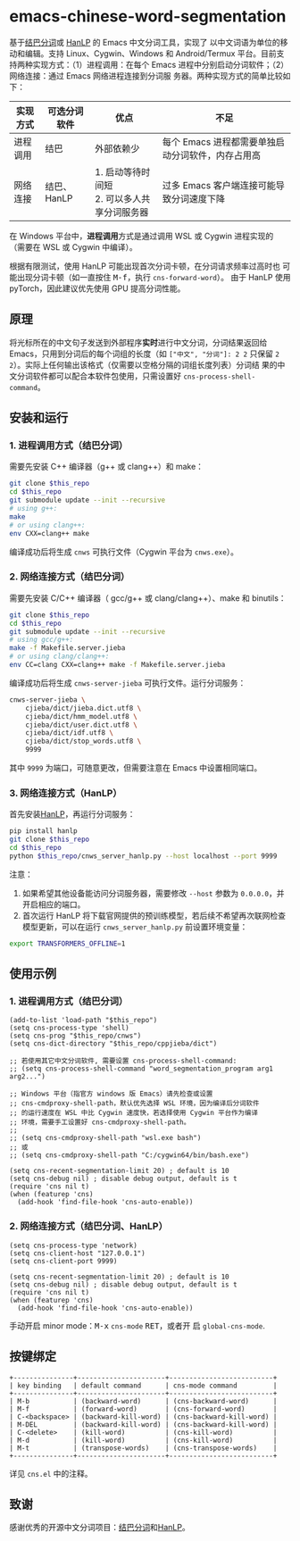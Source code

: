 
# emacs-chinese-word-segmentation

基于[结巴分词](https://github.com/yanyiwu/cppjieba)或
[HanLP](https://github.com/hankcs/HanLP) 的 Emacs 中文分词工具，实现了
以中文词语为单位的移动和编辑。支持 Linux、Cygwin、Windows 和
Android/Termux 平台。目前支持两种实现方式：（1）进程调用：在每个 Emacs
进程中分别启动分词软件；（2）网络连接：通过 Emacs 网络进程连接到分词服
务器。两种实现方式的简单比较如下：

| 实现方式 | 可选分词软件 | 优点                                           | 不足                                              |
|----------|--------------|------------------------------------------------|---------------------------------------------------|
| 进程调用 | 结巴         | 外部依赖少                                     | 每个 Emacs 进程都需要单独启动分词软件，内存占用高 |
| 网络连接 | 结巴、HanLP  | 1. 启动等待时间短<br>2. 可以多人共享分词服务器 | 过多 Emacs 客户端连接可能导致分词速度下降         |


在 Windows 平台中，**进程调用**方式是通过调用 WSL 或 Cygwin 进程实现的
（需要在 WSL 或 Cygwin 中编译）。

根据有限测试，使用 HanLP 可能出现首次分词卡顿，在分词请求频率过高时也
可能出现分词卡顿（如一直按住 <kbd>M-f</kbd>，执行 `cns-forward-word`）。
由于 HanLP 使用 pyTorch，因此建议优先使用 GPU 提高分词性能。

## 原理

将光标所在的中文句子发送到外部程序**实时**进行中文分词，分词结果返回给
Emacs，只用到分词后的每个词组的长度（如 `["中文", "分词"]: 2 2` 只保留
`2 2`）。实际上任何输出该格式（仅需要以空格分隔的词组长度列表）分词结
果的中文分词软件都可以配合本软件包使用，只需设置好
`cns-process-shell-command`。

## 安装和运行

### 1. 进程调用方式（结巴分词）

需要先安装 C++ 编译器（g++ 或 clang++）和 make：

```sh
git clone $this_repo
cd $this_repo
git submodule update --init --recursive
# using g++:
make
# or using clang++:
env CXX=clang++ make
```

编译成功后将生成 `cnws` 可执行文件（Cygwin 平台为 `cnws.exe`）。

### 2. 网络连接方式（结巴分词）

需要先安装 C/C++ 编译器（ gcc/g++ 或 clang/clang++）、make 和 binutils：

```sh
git clone $this_repo
cd $this_repo
git submodule update --init --recursive
# using gcc/g++:
make -f Makefile.server.jieba
# or using clang/clang++:
env CC=clang CXX=clang++ make -f Makefile.server.jieba
```

编译成功后将生成 `cnws-server-jieba` 可执行文件。运行分词服务：

```sh
cnws-server-jieba \
    cjieba/dict/jieba.dict.utf8 \
    cjieba/dict/hmm_model.utf8 \
    cjieba/dict/user.dict.utf8 \
    cjieba/dict/idf.utf8 \
    cjieba/dict/stop_words.utf8 \
    9999
```

其中 `9999` 为端口，可随意更改，但需要注意在 Emacs 中设置相同端口。

### 3. 网络连接方式（HanLP）

首先安装[HanLP](https://github.com/hankcs/HanLP)，再运行分词服务：

```sh
pip install hanlp
git clone $this_repo
cd $this_repo
python $this_repo/cnws_server_hanlp.py --host localhost --port 9999
```

注意：

1. 如果希望其他设备能访问分词服务器，需要修改 `--host` 参数为
   `0.0.0.0`，并开启相应的端口。
2. 首次运行 HanLP 将下载官网提供的预训练模型，若后续不希望再次联网检查
   模型更新，可以在运行 `cnws_server_hanlp.py` 前设置环境变量：

```sh
export TRANSFORMERS_OFFLINE=1
```

## 使用示例

### 1. 进程调用方式（结巴分词）

```elisp
(add-to-list 'load-path "$this_repo")
(setq cns-process-type 'shell)
(setq cns-prog "$this_repo/cnws")
(setq cns-dict-directory "$this_repo/cppjieba/dict")

;; 若使用其它中文分词软件, 需要设置 cns-process-shell-command:
;; (setq cns-process-shell-command "word_segmentation_program arg1 arg2...")

;; Windows 平台（指官方 windows 版 Emacs）请先检查或设置
;; cns-cmdproxy-shell-path，默认优先选择 WSL 环境，因为编译后分词软件
;; 的运行速度在 WSL 中比 Cygwin 速度快，若选择使用 Cygwin 平台作为编译
;; 环境，需要手工设置好 cns-cmdproxy-shell-path。
;;
;; (setq cns-cmdproxy-shell-path "wsl.exe bash")
;; 或
;; (setq cns-cmdproxy-shell-path "C:/cygwin64/bin/bash.exe")

(setq cns-recent-segmentation-limit 20) ; default is 10
(setq cns-debug nil) ; disable debug output, default is t
(require 'cns nil t)
(when (featurep 'cns)
  (add-hook 'find-file-hook 'cns-auto-enable))
```

### 2. 网络连接方式（结巴分词、HanLP）

```elisp
(setq cns-process-type 'network)
(setq cns-client-host "127.0.0.1")
(setq cns-client-port 9999)

(setq cns-recent-segmentation-limit 20) ; default is 10
(setq cns-debug nil) ; disable debug output, default is t
(require 'cns nil t)
(when (featurep 'cns)
  (add-hook 'find-file-hook 'cns-auto-enable))
```


手动开启 minor mode：<kbd>M-x</kbd> `cns-mode` <kbd>RET</kbd>，或者开
启 `global-cns-mode`.

## 按键绑定

```
+---------------+----------------------+--------------------------+
| key binding   | default command      | cns-mode command         |
+---------------+----------------------+--------------------------+
| M-b           | (backward-word)      | (cns-backward-word)      |
| M-f           | (forward-word)       | (cns-forward-word)       |
| C-<backspace> | (backward-kill-word) | (cns-backward-kill-word) |
| M-DEL         | (backward-kill-word) | (cns-backward-kill-word) |
| C-<delete>    | (kill-word)          | (cns-kill-word)          |
| M-d           | (kill-word)          | (cns-kill-word)          |
| M-t           | (transpose-words)    | (cns-transpose-words)    |
+---------------+----------------------+--------------------------+
```

详见 `cns.el` 中的注释。

## 致谢

感谢优秀的开源中文分词项目：[结巴分词](https://github.com/yanyiwu/cppjieba)和[HanLP](https://github.com/hankcs/HanLP)。
